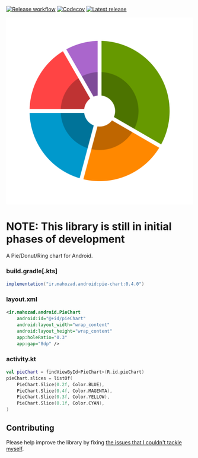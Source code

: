 [comment]: <> ([![Build Status]&#40;https://www.travis-ci.com/mahozad/android-pie-chart.svg?branch=master&#41;]&#40;https://www.travis-ci.com/mahozad/android-pie-chart&#41;)
[comment]: <> (![Dependencies]&#40;https://img.shields.io/librariesio/github/mahozad/android-pie-chart&#41;)
[comment]: <> (![Code Size]&#40;https://img.shields.io/github/languages/code-size/mahozad/android-pie-chart&#41;)
[comment]: <> (![Repo Size]&#40;https://img.shields.io/github/repo-size/mahozad/android-pie-chart&#41;)
[comment]: <> (![SLOC]&#40;https://img.shields.io/tokei/lines/github/mahozad/android-pie-chart&#41;)
[comment]: <> (![Downloads]&#40;https://img.shields.io/github/downloads/mahozad/android-pie-chart/total&#41;)
[comment]: <> (![Closed Issues]&#40;https://img.shields.io/github/issues-closed/mahozad/android-pie-chart?color=green&#41;)
[comment]: <> (![Commits Since Last Release]&#40;https://img.shields.io/github/commits-since/mahozad/android-pie-chart/latest&#41;)
[comment]: <> (![Release workflow]&#40;https://img.shields.io/github/workflow/status/mahozad/android-pie-chart/Test?label=CI%2FCD&#41;)
[comment]: <> (![Tests]&#40;https://img.shields.io/github/checks-status/mahozad/android-pie-chart/master&#41;)
[comment]: <> (![Milestone Progress]&#40;https://img.shields.io/github/milestones/progress-percent/mahozad/android-pie-chart/1&#41;)

[![Release workflow](https://github.com/mahozad/android-pie-chart/actions/workflows/ci.yml/badge.svg)](https://github.com/mahozad/android-pie-chart/actions/workflows/test.yml)
[![Codecov](https://codecov.io/gh/mahozad/android-pie-chart/branch/master/graph/badge.svg?token=ptnbmXaozw)](https://codecov.io/gh/mahozad/android-pie-chart)
[![Latest release](https://img.shields.io/github/v/release/mahozad/android-pie-chart)](https://github.com/mahozad/android-pie-chart/releases/latest)

<div align="center">

![Preview image](preview.svg)

</div>

# NOTE: This library is still in initial phases of development

A Pie/Donut/Ring chart for Android.

### build.gradle[.kts]
```groovy
implementation("ir.mahozad.android:pie-chart:0.4.0")
```

### layout.xml
```xml
<ir.mahozad.android.PieChart
    android:id="@+id/pieChart"
    android:layout_width="wrap_content"
    android:layout_height="wrap_content"
    app:holeRatio="0.3"
    app:gap="8dp" />
```

### activity.kt
```kotlin
val pieChart = findViewById<PieChart>(R.id.pieChart)
pieChart.slices = listOf(
    PieChart.Slice(0.2f, Color.BLUE),
    PieChart.Slice(0.4f, Color.MAGENTA),
    PieChart.Slice(0.3f, Color.YELLOW),
    PieChart.Slice(0.1f, Color.CYAN),
)
```

## Contributing

Please help improve the library by fixing [the issues that I couldn't tackle myself](https://github.com/mahozad/android-pie-chart/issues?q=is%3Aissue+is%3Aopen+label%3Acontribution-needed). 
